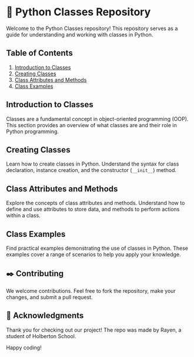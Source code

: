 # :game_die: Python Classes Repository

Welcome to the Python Classes repository! This repository serves as a guide for understanding and working with classes in Python.

## Table of Contents

1. [Introduction to Classes](#introduction-to-classes)
2. [Creating Classes](#creating-classes)
3. [Class Attributes and Methods](#class-attributes-and-methods)
4. [Class Examples](#class-examples)

## Introduction to Classes

Classes are a fundamental concept in object-oriented programming (OOP). This section provides an overview of what classes are and their role in Python programming.

## Creating Classes

Learn how to create classes in Python. Understand the syntax for class declaration, instance creation, and the constructor (`__init__`) method.

## Class Attributes and Methods

Explore the concepts of class attributes and methods. Understand how to define and use attributes to store data, and methods to perform actions within a class.


## Class Examples

Find practical examples demonstrating the use of classes in Python. These examples cover a range of scenarios to help you apply your knowledge.

## :black_nib: Contributing

We welcome contributions. Feel free to fork the repository, make your changes, and submit a pull request.

## :full_moon_with_face: Acknowledgments

Thank you for checking out our project!
The repo was made by Rayen, a student of Holberton School.

Happy coding!